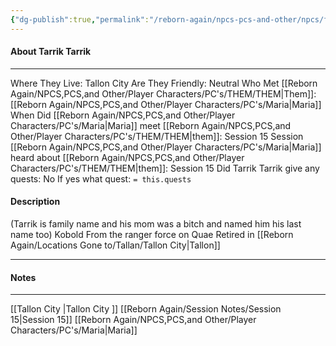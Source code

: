 ```yaml
---
{"dg-publish":true,"permalink":"/reborn-again/npcs-pcs-and-other/npcs/friendly/tarrik-tarrik/"}
---
```



#### About Tarrik Tarrik
---
Where They Live: Tallon City 
Are They Friendly: Neutral
Who Met [[Reborn Again/NPCS,PCS,and Other/Player Characters/PC's/THEM/THEM\|Them]]: [[Reborn Again/NPCS,PCS,and Other/Player Characters/PC's/Maria\|Maria]]
When Did [[Reborn Again/NPCS,PCS,and Other/Player Characters/PC's/Maria\|Maria]] meet [[Reborn Again/NPCS,PCS,and Other/Player Characters/PC's/THEM/THEM\|them]]: Session 15
Session [[Reborn Again/NPCS,PCS,and Other/Player Characters/PC's/Maria\|Maria]] heard about [[Reborn Again/NPCS,PCS,and Other/Player Characters/PC's/THEM/THEM\|them]]: Session 15
Did Tarrik Tarrik give any quests: No
	If yes what quest: `= this.quests`


#### Description
(Tarrik is family name and his mom was a bitch and named him his last name too) 
Kobold
From the ranger force on Quae
Retired in [[Reborn Again/Locations Gone to/Tallan/Tallon City\|Tallon]] 


---

#### Notes
---
[[Tallon City \|Tallon City ]]
[[Reborn Again/Session Notes/Session 15\|Session 15]]
[[Reborn Again/NPCS,PCS,and Other/Player Characters/PC's/Maria\|Maria]]


